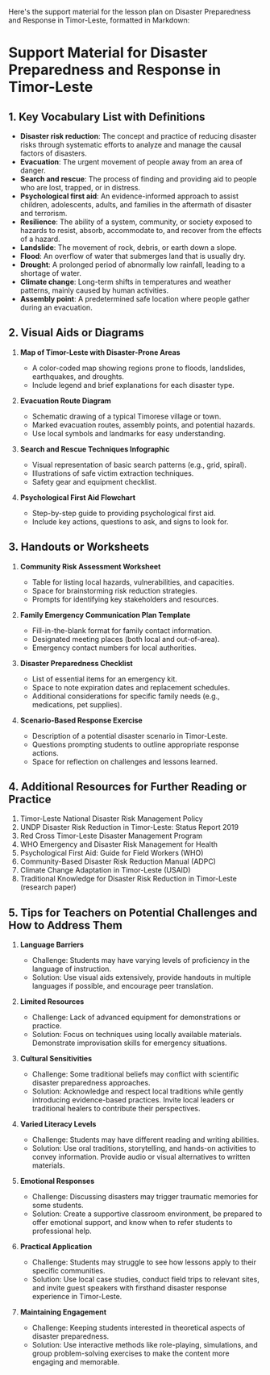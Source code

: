 Here's the support material for the lesson plan on Disaster Preparedness and Response in Timor-Leste, formatted in Markdown:

# Support Material for Disaster Preparedness and Response in Timor-Leste

## 1. Key Vocabulary List with Definitions

- **Disaster risk reduction**: The concept and practice of reducing disaster risks through systematic efforts to analyze and manage the causal factors of disasters.
- **Evacuation**: The urgent movement of people away from an area of danger.
- **Search and rescue**: The process of finding and providing aid to people who are lost, trapped, or in distress.
- **Psychological first aid**: An evidence-informed approach to assist children, adolescents, adults, and families in the aftermath of disaster and terrorism.
- **Resilience**: The ability of a system, community, or society exposed to hazards to resist, absorb, accommodate to, and recover from the effects of a hazard.
- **Landslide**: The movement of rock, debris, or earth down a slope.
- **Flood**: An overflow of water that submerges land that is usually dry.
- **Drought**: A prolonged period of abnormally low rainfall, leading to a shortage of water.
- **Climate change**: Long-term shifts in temperatures and weather patterns, mainly caused by human activities.
- **Assembly point**: A predetermined safe location where people gather during an evacuation.

## 2. Visual Aids or Diagrams

1. **Map of Timor-Leste with Disaster-Prone Areas**
   - A color-coded map showing regions prone to floods, landslides, earthquakes, and droughts.
   - Include legend and brief explanations for each disaster type.

2. **Evacuation Route Diagram**
   - Schematic drawing of a typical Timorese village or town.
   - Marked evacuation routes, assembly points, and potential hazards.
   - Use local symbols and landmarks for easy understanding.

3. **Search and Rescue Techniques Infographic**
   - Visual representation of basic search patterns (e.g., grid, spiral).
   - Illustrations of safe victim extraction techniques.
   - Safety gear and equipment checklist.

4. **Psychological First Aid Flowchart**
   - Step-by-step guide to providing psychological first aid.
   - Include key actions, questions to ask, and signs to look for.

## 3. Handouts or Worksheets

1. **Community Risk Assessment Worksheet**
   - Table for listing local hazards, vulnerabilities, and capacities.
   - Space for brainstorming risk reduction strategies.
   - Prompts for identifying key stakeholders and resources.

2. **Family Emergency Communication Plan Template**
   - Fill-in-the-blank format for family contact information.
   - Designated meeting places (both local and out-of-area).
   - Emergency contact numbers for local authorities.

3. **Disaster Preparedness Checklist**
   - List of essential items for an emergency kit.
   - Space to note expiration dates and replacement schedules.
   - Additional considerations for specific family needs (e.g., medications, pet supplies).

4. **Scenario-Based Response Exercise**
   - Description of a potential disaster scenario in Timor-Leste.
   - Questions prompting students to outline appropriate response actions.
   - Space for reflection on challenges and lessons learned.

## 4. Additional Resources for Further Reading or Practice

1. Timor-Leste National Disaster Risk Management Policy
2. UNDP Disaster Risk Reduction in Timor-Leste: Status Report 2019
3. Red Cross Timor-Leste Disaster Management Program
4. WHO Emergency and Disaster Risk Management for Health
5. Psychological First Aid: Guide for Field Workers (WHO)
6. Community-Based Disaster Risk Reduction Manual (ADPC)
7. Climate Change Adaptation in Timor-Leste (USAID)
8. Traditional Knowledge for Disaster Risk Reduction in Timor-Leste (research paper)

## 5. Tips for Teachers on Potential Challenges and How to Address Them

1. **Language Barriers**
   - Challenge: Students may have varying levels of proficiency in the language of instruction.
   - Solution: Use visual aids extensively, provide handouts in multiple languages if possible, and encourage peer translation.

2. **Limited Resources**
   - Challenge: Lack of advanced equipment for demonstrations or practice.
   - Solution: Focus on techniques using locally available materials. Demonstrate improvisation skills for emergency situations.

3. **Cultural Sensitivities**
   - Challenge: Some traditional beliefs may conflict with scientific disaster preparedness approaches.
   - Solution: Acknowledge and respect local traditions while gently introducing evidence-based practices. Invite local leaders or traditional healers to contribute their perspectives.

4. **Varied Literacy Levels**
   - Challenge: Students may have different reading and writing abilities.
   - Solution: Use oral traditions, storytelling, and hands-on activities to convey information. Provide audio or visual alternatives to written materials.

5. **Emotional Responses**
   - Challenge: Discussing disasters may trigger traumatic memories for some students.
   - Solution: Create a supportive classroom environment, be prepared to offer emotional support, and know when to refer students to professional help.

6. **Practical Application**
   - Challenge: Students may struggle to see how lessons apply to their specific communities.
   - Solution: Use local case studies, conduct field trips to relevant sites, and invite guest speakers with firsthand disaster response experience in Timor-Leste.

7. **Maintaining Engagement**
   - Challenge: Keeping students interested in theoretical aspects of disaster preparedness.
   - Solution: Use interactive methods like role-playing, simulations, and group problem-solving exercises to make the content more engaging and memorable.